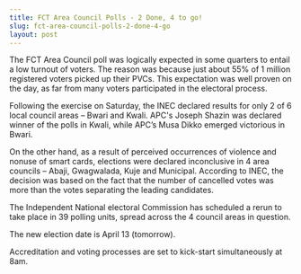 ```yaml
---
title: FCT Area Council Polls - 2 Done, 4 to go!
slug: fct-area-council-polls-2-done-4-go
layout: post
---
```


The FCT Area Council poll was logically expected in some quarters to entail a low turnout of voters. The reason was because just about 55% of 1 million registered voters picked up their PVCs. This expectation was well proven on the day, as far from many voters participated in the electoral process.

Following the exercise on Saturday, the INEC declared results for only 2 of 6 local council areas – Bwari and Kwali. APC's Joseph Shazin was declared winner of the polls in Kwali, while APC’s Musa Dikko emerged victorious in Bwari.

On the other hand, as a result of perceived occurrences of violence and nonuse of smart cards, elections were declared inconclusive in 4 area councils – Abaji, Gwagwalada, Kuje and Municipal. According to INEC, the decision was based on the fact that the number of cancelled votes was more than the votes separating the leading candidates.

The Independent National electoral Commission has scheduled a rerun to take place in 39 polling units, spread across the 4 council areas in question.

The new election date is April 13 (tomorrow).

Accreditation and voting processes are set to kick-start simultaneously at 8am.
